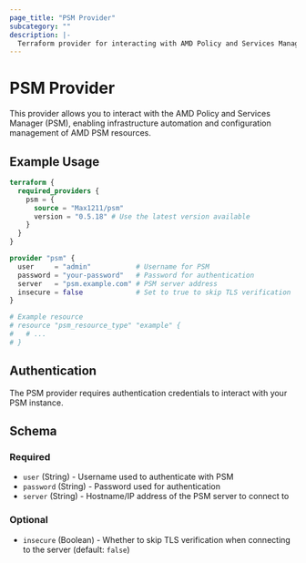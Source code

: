 ```yaml
---
page_title: "PSM Provider"
subcategory: ""
description: |-
  Terraform provider for interacting with AMD Policy and Services Manager (PSM).
---
```


# PSM Provider

This provider allows you to interact with the AMD Policy and Services Manager (PSM), enabling infrastructure automation and configuration management of AMD PSM resources.

## Example Usage

```terraform
terraform {
  required_providers {
    psm = {
      source = "Max1211/psm"
      version = "0.5.18" # Use the latest version available
    }
  }
}

provider "psm" {
  user     = "admin"           # Username for PSM
  password = "your-password"   # Password for authentication
  server   = "psm.example.com" # PSM server address
  insecure = false             # Set to true to skip TLS verification
}

# Example resource
# resource "psm_resource_type" "example" {
#   # ...
# }
```

## Authentication

The PSM provider requires authentication credentials to interact with your PSM instance.

## Schema

### Required

- `user` (String) - Username used to authenticate with PSM
- `password` (String) - Password used for authentication
- `server` (String) - Hostname/IP address of the PSM server to connect to

### Optional

- `insecure` (Boolean) - Whether to skip TLS verification when connecting to the server (default: `false`)
